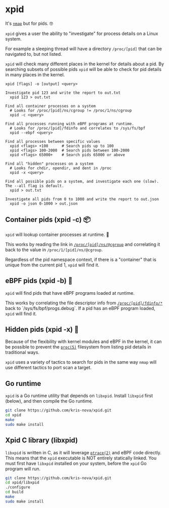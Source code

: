 # xpid 

It's [`nmap`](https://nmap.org/) but for pids. 🤓

`xpid` gives a user the ability to "investigate" for process details on a Linux system.

For example a sleeping thread will have a directory `/proc/[pid]` that can be navigated to, but not listed.

`xpid` will check many different places in the kernel for details about a pid. 
By searching subsets of possible pids `xpid` will be able to check for pid details in many places in the kernel.

```
xpid [flags] -o [output] <query>
   
Investigate pid 123 and write the report to out.txt
  xpid 123 > out.txt

Find all container processes on a system 
  # Looks for /proc/[pid]/ns/cgroup != /proc/1/ns/cgroup 
  xpid -c <query>

Find all processes running with eBPF programs at runtime.
  # Looks for /proc/[pid]/fdinfo and correlates to /sys/fs/bpf
  xpid --ebpf <query>

Find all processes between specific values
  xpid <flags> +100      # Search pids up to 100
  xpid <flags> 100-2000  # Search pids between 100-2000 
  xpid <flags> 65000+    # Search pids 65000 or above

Find all "hidden" processes on a system
  # Looks for chdir, opendir, and dent in /proc
  xpid -x <query>

Find all possible pids on a system, and investigate each one (slow). The --all flag is default.
  xpid > out.txt 

Investigate all pids from 0 to 1000 and write the report to out.json
  xpid -o json 0-1000 > out.json
```

## Container pids (xpid -c) 📦

`xpid` will lookup container processes at runtime. 🎉

This works by reading the link in [`/proc/[pid]/ns/@cgroup`](https://man7.org/linux/man-pages/man7/namespaces.7.html#:~:text=/proc/%5Bpid%5D/ns/cgroup) and correlating it back to the value in `/proc/1/[pid]/ns/@cgroup`.

Regardless of the pid namespace context, if there is a "container" that is unique from the current pid 1, `xpid` will find it.

## eBPF pids (xpid -b) 🐝

`xpid` will find pids that have eBPF programs loaded at runtime.

This works by correlating the file descriptor info from [`/proc/[pid]/fdinfo/*`](https://man7.org/linux/man-pages/man5/proc.5.html#:~:text=file%20descriptor%200.-,/proc/%5Bpid%5D/fdinfo/,-(since%20Linux%202.6.22)) back to `/sys/fs/bpf/progs.debug`. 
If a pid has an eBPF program loaded, `xpid` will find it.

## Hidden pids (xpid -x) 🙈

Because of the flexibility with kernel modules and eBPF in the kernel, it can be possible to prevent the [`proc(5)`](https://man7.org/linux/man-pages/man5/proc.5.html) filesystem from listing pid details in traditional ways.

`xpid` uses a variety of tactics to search for pids in the same way `nmap` will use different tactics to port scan a target.

## Go runtime

`xpid` is a Go runtime utility that depends on `libxpid`.
Install `libxpid` first (below), and then compile the Go runtime.

```bash
git clone https://github.com/kris-nova/xpid.git
cd xpid
make
sudo make install
```

## Xpid C library (libxpid)

`libxpid` is written in C, as it will leverage [`ptrace(2)`](https://man7.org/linux/man-pages/man2/ptrace.2.html) and eBPF code directly. 
This means that the `xpid` executable is NOT entirely statically linked. 
You must first have `libxpid` installed on your system, before the `xpid` Go program will run.

```bash 
git clone https://github.com/kris-nova/xpid.git
cd xpid/libxpid
./configure
cd build
make
sudo make install
```


